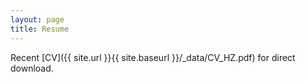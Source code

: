 ```yaml
---
layout: page
title: Resume
---
```

Recent [CV]({{ site.url }}{{ site.baseurl }}/_data/CV_HZ.pdf) for direct download.
